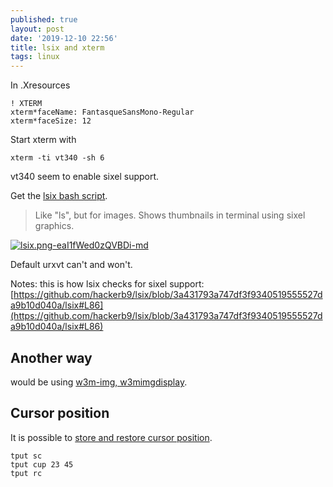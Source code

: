 ```yaml
---
published: true
layout: post
date: '2019-12-10 22:56'
title: lsix and xterm
tags: linux 
---
```

In .Xresources

    ! XTERM
    xterm*faceName: FantasqueSansMono-Regular
    xterm*faceSize: 12
    
Start xterm with 

    xterm -ti vt340 -sh 6
    
vt340 seem to enable sixel support.

Get the [lsix bash script](https://github.com/hackerb9/lsix).

> Like "ls", but for images. Shows thumbnails in terminal using sixel graphics.

[![lsix.png-eaI1fWed0zQVBDi-md](https://i.imgur.com/a6kMShx.png)](https://i.imgur.com/a6kMShx.png)

Default urxvt can't and won't.

Notes: this is how lsix checks for sixel support:  
[https://github.com/hackerb9/lsix/blob/3a431793a747df3f9340519555527da9b10d040a/lsix#L86](https://github.com/hackerb9/lsix/blob/3a431793a747df3f9340519555527da9b10d040a/lsix#L86)

## Another way

would be using [w3m-img, w3mimgdisplay](https://blog.z3bra.org/2014/01/images-in-terminal.html).

## Cursor position

It is possible to [store and restore cursor position](https://www.ibm.com/developerworks/aix/library/au-learningtput/index.html).

    tput sc
    tput cup 23 45
    tput rc



